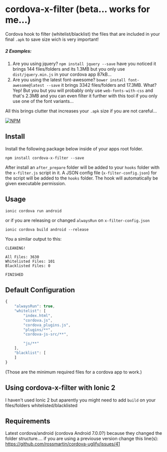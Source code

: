 # cordova-x-filter (beta... works for me...)

Cordova hook to filter (whitelist/blacklist) the files that are included in your final `.apk` to save size wich is very important!

##### 2 Examples:
1. Are you using jquery? `npm install jquery --save` have you noticed it brings 144 files/folders and its 1.3MB but you only use `dist/jquery.min.js` in your cordova app 87kB...
2. Are you using the latest font-awesome? `bower install font-awesome@latest --save` it brings 3342 files/folders and 17.3MB. What? Yep! But you but you will probably only use `web-fonts-with-css` and that's 2.3MB and you can even filter it further with this tool if you only use one of the font variants...

All this brings clutter that increases your `.apk` size if you are not careful...

[![NPM](https://nodei.co/npm/cordova-x-filter.png?downloads=true&stars=true)](https://nodei.co/npm/cordova-x-filter/)

## Install
Install the following package below inside of your apps root folder.
```
npm install cordova-x-filter --save
```
After install an `after_prepare` folder will be added to your `hooks` folder with the `x-filter.js` script in it.  A JSON config file (`x-filter-config.json`) for the script will be added to the `hooks` folder.  The hook will automatically be given executable permission.

## Usage
```
ionic cordova run android
```
or if you are releasing or changed `alwaysRun` on `x-filter-config.json`
```
ionic cordova build android --release
```
You a similar output to this:
```
CLEANING!

All Files: 3630
Whitelisted Files: 101
Blacklisted Files: 0

FINISHED
```

## Default Configuration
```javascript
{
    "alwaysRun": true,
    "whitelist": [
		"index.html",
		"cordova.js",
		"cordova_plugins.js",
		"plugins/**",
		"cordova-js-src/**",

		"js/**"
    ],
    "blacklist": [
    ]
}
```
(Those are the minimum required files for a cordova app to work.)

## Using cordova-x-filter with Ionic 2
I haven't used Ionic 2 but aparently you might need to add `build` on your files/folders whitelisted/blacklisted

## Requirements
Latest cordova/android (cordova Android 7.0.0?) because they changed the folder structure.... if you are using a previouse version change this line(s): https://github.com/rossmartin/cordova-uglify/issues/41
